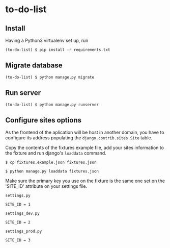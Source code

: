 # to-do-list

## Install

Having a Python3 virtualenv set up, run

    (to-do-list) $ pip install -r requirements.txt

## Migrate database

    (to-do-list) $ python manage.py migrate

## Run server

    (to-do-list) $ python manage.py runserver

## Configure sites options

As the frontend of the aplication will be host in another domain,
you have to configure its address populating the `django.contrib.sites.Site`
table.

Copy the contents of the fixtures example file, add your sites information to the fixture
and run django's `loaddata` command.

    $ cp fixtures.example.json fixtures.json

    $ python manage.py loaddata fixtures.json

Make sure the primary key you use on the fixture is the same one set on the
'SITE_ID' attribute on your settings file.

`settings.py`

    SITE_ID = 1

`settings_dev.py`

    SITE_ID = 2

`settings_prod.py`

    SITE_ID = 3

